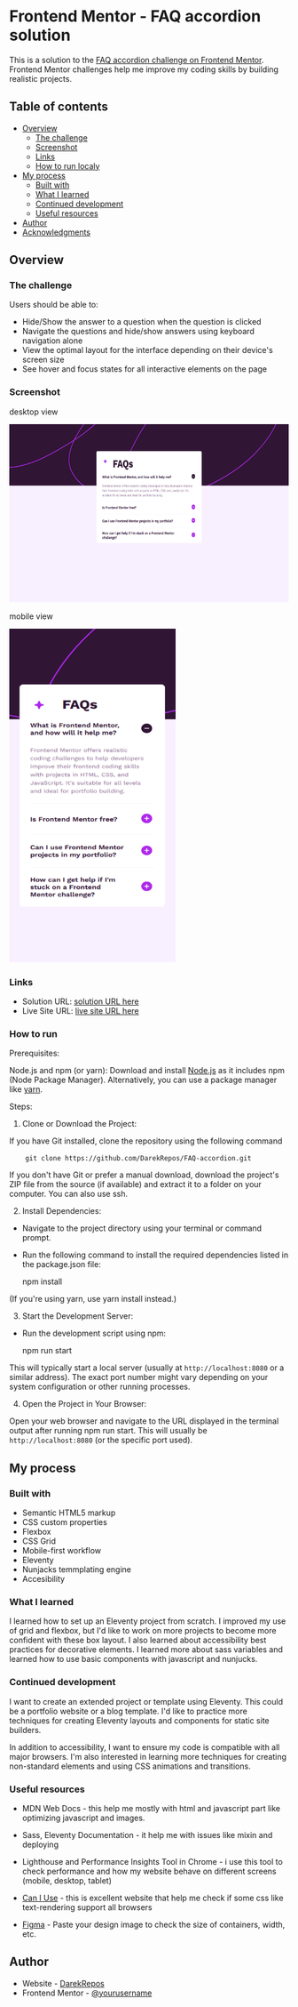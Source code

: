 # Frontend Mentor - FAQ accordion solution

This is a solution to the [FAQ accordion challenge on Frontend Mentor](https://www.frontendmentor.io/challenges/faq-accordion-wyfFdeBwBz). Frontend Mentor challenges help me improve my coding skills by building realistic projects. 

## Table of contents

- [Overview](#overview)
  - [The challenge](#the-challenge)
  - [Screenshot](#screenshot)
  - [Links](#links)
  - [How to run localy](#how-to-run)
- [My process](#my-process)
  - [Built with](#built-with)
  - [What I learned](#what-i-learned)
  - [Continued development](#continued-development)
  - [Useful resources](#useful-resources)
- [Author](#author)
- [Acknowledgments](#acknowledgments)

## Overview

### The challenge

Users should be able to:

- Hide/Show the answer to a question when the question is clicked
- Navigate the questions and hide/show answers using keyboard navigation alone
- View the optimal layout for the interface depending on their device's screen size
- See hover and focus states for all interactive elements on the page

### Screenshot

desktop view

<img alt="desktop view screenshot" src="./docs/screenshots/desktop.png" width="600" height="320">

mobile view

<img alt="mobile view screenshot" src="./docs/screenshots/mobile.png" width="300" height="600">


### Links

- Solution URL: [solution URL here](https://your-solution-url.com)
- Live Site URL: [live site URL here](https://darekrepos.github.io/FAQ-accordion/faq-page)

### How to run

Prerequisites:

Node.js and npm (or yarn): Download and install [Node.js](https://nodejs.org/en) as it includes npm (Node Package Manager). Alternatively, you can use a package manager like [yarn](https://classic.yarnpkg.com/lang/en/docs/install/).

Steps:

1. Clone or Download the Project:

If you have Git installed, clone the repository using the following command

        
        git clone https://github.com/DarekRepos/FAQ-accordion.git
        
        

If you don't have Git or prefer a manual download, download the project's ZIP file from the source (if available) and extract it to a folder on your computer. You can also use ssh.

2. Install Dependencies:

- Navigate to the project directory using your terminal or command prompt.

- Run the following command to install the required dependencies listed in the package.json file:
   
   
    npm install
    

(If you're using yarn, use yarn install instead.)

3. Start the Development Server:

- Run the development script using npm:

   
    npm run start
 
This will typically start a local server (usually at `http://localhost:8080` or a similar address). The exact port number might vary depending on your system configuration or other running processes.

4. Open the Project in Your Browser:
        
Open your web browser and navigate to the URL displayed in the terminal output after running npm run start. This will usually be `http://localhost:8080` (or the specific port used).



## My process

### Built with

- Semantic HTML5 markup
- CSS custom properties
- Flexbox
- CSS Grid
- Mobile-first workflow
- Eleventy
- Nunjacks temmplating engine
- Accesibility



### What I learned

I learned how to set up an Eleventy project from scratch. I improved my use of grid and flexbox, but I'd like to work on more projects to become more confident with these box layout. I also learned about accessibility best practices for decorative elements. I learned more about sass variables and learned how to use basic components with javascript and nunjucks.

### Continued development

I want to create an extended project or template using Eleventy. This could be a portfolio website or a blog template. I'd like to practice more techniques for creating Eleventy layouts and components for static site builders.

In addition to accessibility, I want to ensure my code is compatible with all major browsers. I'm also interested in learning more techniques for creating non-standard elements and using CSS animations and transitions.

### Useful resources

- MDN Web Docs - this help me mostly with html and javascript part like optimizing javascript and images. 

- Sass, Eleventy Documentation - it help me with issues like mixin and deploying

- Lighthouse and Performance Insights Tool in Chrome - i use this tool to check performance and how my website behave on different screens (mobile, desktop, tablet)

- [Can I Use](https://caniuse.com) - this is excellent website that help me check if some css like text-rendering support all browsers

- [Figma](https://www.figma.com/) - Paste your design image to check the size of containers, width, etc.


## Author

- Website - [DarekRepos](https://darekrepos.github.io/)
- Frontend Mentor - [@yourusername](https://www.frontendmentor.io/profile/DarekRepos)


